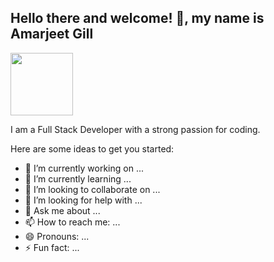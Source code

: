 ## Hello there and welcome! 👋, my name is Amarjeet Gill
 <a href="https://www.linkedin.com/in/amarjeet-gill-7bb915181">
 <img height="100px" width="100px" src="https://cdn.jsdelivr.net/gh/devicons/devicon@latest/icons/linkedin/linkedin-original.svg">
 </a>


I am a Full Stack Developer with a strong passion for coding.  

Here are some ideas to get you started:

- 🔭 I’m currently working on ...
- 🌱 I’m currently learning ...
- 👯 I’m looking to collaborate on ...
- 🤔 I’m looking for help with ...
- 💬 Ask me about ...
- 📫 How to reach me: ...
- 😄 Pronouns: ...
- ⚡ Fun fact: ...
